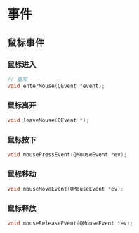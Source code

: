 # 事件
## 鼠标事件
### 鼠标进入
```c++
// 重写
void enterMouse(QEvent *event);
```
### 鼠标离开
```c++
void leaveMouse(QEvent *);
```
### 鼠标按下
```c++
void mousePressEvent(QMouseEvent *ev);
```
### 鼠标移动
```c++
void mouseMoveEvent(QMouseEvent *ev);
```
### 鼠标释放
```c++
void mouseReleaseEvent(QMouseEvent *ev);
```
